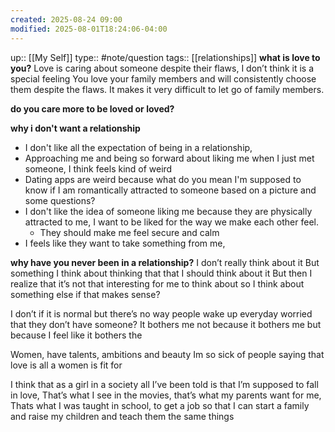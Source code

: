 ```yaml
---
created: 2025-08-24 09:00
modified: 2025-08-01T18:24:06-04:00
---
```

up:: [[My Self]]
type:: #note/question
tags:: [[relationships]]
**what is love to you?**
Love is caring about someone despite their flaws, I don’t think it is a special feeling
You love your family members and will consistently choose them despite the flaws. It makes it very difficult to let go of family members.

**do you care more to be loved or loved?**


**why i don't want a relationship**
- I don't like all the expectation of being in a relationship, 
- Approaching me and being so forward about liking me when I just met someone, I think feels kind of weird
- Dating apps are weird because what do you mean I'm supposed to know if I am romantically attracted to someone based on a picture and some questions?
- I don't like the idea of someone liking me because they are physically attracted to me, I want to be liked for the way we make each other feel.
	- They should make me feel secure and calm
- I feels like they want to take something from me,

**why have you never been in a relationship?**
I don’t really think about it
But something I think about thinking that that I should think about it
But then I realize that it’s not that interesting for me to think about so I think about something else if that makes sense?

I don’t if it is normal but there’s no way people wake up everyday worried that they don’t have someone?
It bothers me not because it bothers me but because I feel like it bothers the 

Women, have talents, ambitions and beauty Im so sick of people saying that love is all a women is fit for

I think that as a girl in a society all I’ve been told is that I’m supposed to fall in love,
That’s what I see in the movies, that’s what my parents want for me,
Thats what I was taught in school, to get a job so that I can start a family and raise my children and teach them the same things
